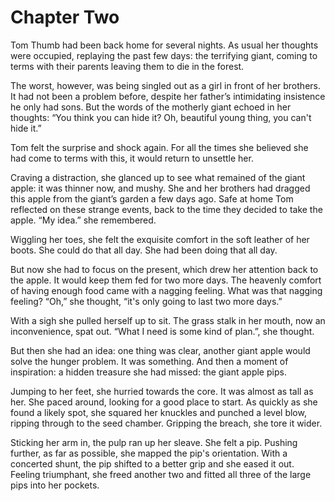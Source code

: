 # Chapter Two

Tom Thumb had been back home for several nights. As usual her thoughts were occupied, replaying the past few days: the terrifying giant, coming to terms with their parents leaving them to die in the forest.

The worst, however, was being singled out as a girl in front of her brothers. It had not been a problem before, despite her father’s intimidating insistence he only had sons. But the words of the motherly giant echoed in her thoughts: “You think you can hide it? Oh, beautiful young thing, you can't hide it.”

Tom felt the surprise and shock again. For all the times she believed she had come to terms with this, it would return to unsettle her.

Craving a distraction, she glanced up to see what remained of the giant apple: it was thinner now, and mushy. She and her brothers had dragged this apple from the giant’s garden a few days ago. Safe at home Tom reflected on these strange events, back to the time they decided to take the apple. “My idea.” she remembered.

Wiggling her toes, she felt the exquisite comfort in the soft leather of her boots. She could do that all day. She had been doing that all day.

But now she had to focus on the present, which drew her attention back to the apple. It would keep them fed for two more days. The heavenly comfort of having enough food came with a nagging feeling. What was that nagging feeling? “Oh,” she thought, “it's only going to last two more days.”

With a sigh she pulled herself up to sit. The grass stalk in her mouth, now an inconvenience, spat out. “What I need is some kind of plan.”, she thought.

But then she had an idea: one thing was clear, another giant apple would solve the hunger problem. It was something. And then a moment of inspiration: a hidden treasure she had missed: the giant apple pips.

Jumping to her feet, she hurried towards the core. It was almost as tall as her. She paced around, looking for a good place to start. As quickly as she found a likely spot, she squared her knuckles and punched a level blow, ripping through to the seed chamber. Gripping the breach, she tore it wider.

Sticking her arm in, the pulp ran up her sleave. She felt a pip. Pushing further, as far as possible, she mapped the pip's orientation. With a concerted shunt, the pip shifted to a better grip and she eased it out. Feeling triumphant, she freed another two and fitted all three of the large pips into her pockets.
